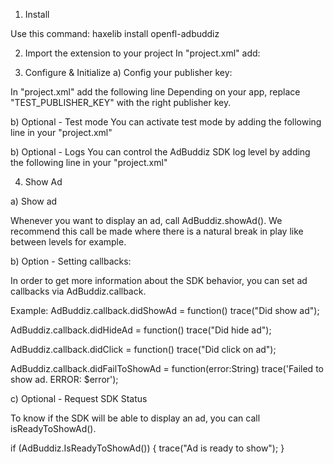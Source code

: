 1. Install 

Use this command: 
haxelib install openfl-adbuddiz

2. Import the extension to your project
In "project.xml" add:
<haxelib name="openfl-adbuddiz" />

3. Configure & Initialize 
a) Config your publisher key:

In "project.xml" add the following line
<setenv name="AdBuddizPublisherKey" value="TEST_PUBLISHER_KEY" /> 
Depending on your app, replace "TEST_PUBLISHER_KEY" with the right publisher key.

b) Optional - Test mode
You can activate test mode by adding the following line in your "project.xml"
<setenv name="AdBuddizTestModeActive" /> 

b) Optional - Logs
You can control the AdBuddiz SDK log level by adding the following line in your "project.xml"
<setenv name="AdBuddizLogLevel" value="Info" /> <!-- or Error, Silent -->


4. Show Ad

a) Show ad

Whenever you want to display an ad, call AdBuddiz.showAd().
We recommend this call be made where there is a natural break in play like between levels for example. 

b) Option - Setting callbacks:

In order to get more information about the SDK behavior, you can set ad callbacks via AdBuddiz.callback.

Example:
AdBuddiz.callback.didShowAd = function() trace("Did show ad");
	
AdBuddiz.callback.didHideAd = function() trace("Did hide ad");
			
AdBuddiz.callback.didClick = function() trace("Did click on ad");
	
AdBuddiz.callback.didFailToShowAd = function(error:String) trace('Failed to show ad. ERROR: $error');

c) Optional - Request SDK Status

To know if the SDK will be able to display an ad, you can call isReadyToShowAd().

if (AdBuddiz.IsReadyToShowAd()) {
	trace("Ad is ready to show");
}


